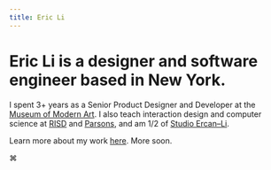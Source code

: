 ```yaml
---
title: Eric Li
---
```

<!-- sure, why not. this website is the culmination of many attempts to keep a history of myself and my work on the web. it will probably not be the last attempt either. to be brief, it is written in as pared down a way as possible, with <abbr title="well, i tried my best, but still had to make a few adjustments.">almost</abbr> no additional styling or scripting. i am interested in how tools shape our lives — and in this case, the [tool](https://www.moma.org/magazine/articles/677#:~:text=These%20interface%20elements,into%20the%20background.) is the web browser and how it provides [defaults](https://linedandunlined.com/archive/default-systems-in-graphic-design/) for us to interact with.

i am a designer and software developer based in new york. i most recently worked at [MoMA](https://www.moma.org/), making the website and focusing on design strategy. it is a bit more fancy than this one. i also do my own stuff. you can find a more detailed bio [here](/about/).

**i am currently looking for full-time design roles. you can find some more information about my work and an up to date resumé at my [read.cv](https://cv.eric.young.li/) or in my [bio](/about/).**

here, you can eventually find a somewhat complete archive of my work. i am in the slow process of updating it. you can also find me on [e-mail](mailto:ericyoungli@gmail.com), [are.na](https://www.are.na/eric-li), [twitter](https://twitter.com/eli8527), and [instagram](https://www.instagram.com/eli8527/). -->

# Eric Li is a designer and software engineer based in New York.

I spent 3+ years as a Senior Product Designer and Developer at the [Museum of Modern Art](https://www.moma.org/). I also teach interaction design and computer science at [RISD](http://source.f22.href.blue/) and [Parsons](https://js.f22.href.blue/), and am 1/2 of [Studio Ercan–Li](https://ercan-li.com/).

Learn more about my work [here](https://cv.eric.young.li/). More soon.

⌘